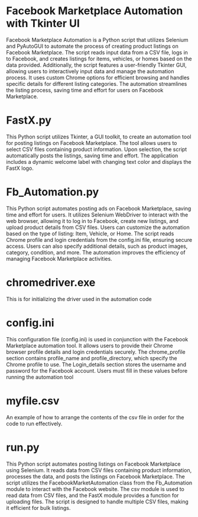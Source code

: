 # Facebook Marketplace Automation with Tkinter UI
Facebook Marketplace Automation is a Python script that utilizes Selenium and PyAutoGUI to automate the process of creating product listings on Facebook Marketplace. The script reads input data from a CSV file, logs in to Facebook, and creates listings for items, vehicles, or homes based on the data provided. Additionally, the script features a user-friendly Tkinter GUI, allowing users to interactively input data and manage the automation process. It uses custom Chrome options for efficient browsing and handles specific details for different listing categories. The automation streamlines the listing process, saving time and effort for users on Facebook Marketplace.

# FastX.py
This Python script utilizes Tkinter, a GUI toolkit, to create an automation tool for posting listings on Facebook Marketplace. The tool allows users to select CSV files containing product information. Upon selection, the script automatically posts the listings, saving time and effort. The application includes a dynamic welcome label with changing text color and displays the FastX logo.

# Fb_Automation.py
This Python script automates posting ads on Facebook Marketplace, saving time and effort for users. It utilizes Selenium WebDriver to interact with the web browser, allowing it to log in to Facebook, create new listings, and upload product details from CSV files. Users can customize the automation based on the type of listing: Item, Vehicle, or Home. The script reads Chrome profile and login credentials from the config.ini file, ensuring secure access. Users can also specify additional details, such as product images, category, condition, and more. The automation improves the efficiency of managing Facebook Marketplace activities.

# chromedriver.exe
This is for initializing the driver used in the automation code

# config.ini
This configuration file (config.ini) is used in conjunction with the Facebook Marketplace automation tool. It allows users to provide their Chrome browser profile details and login credentials securely. The chrome_profile section contains profile_name and profile_directory, which specify the Chrome profile to use. The Login_details section stores the username and password for the Facebook account. Users must fill in these values before running the automation tool

# myfile.csv
An example of how to arrange the contents of the csv file in order for the code to run effectively.

# run.py
This Python script automates posting listings on Facebook Marketplace using Selenium. It reads data from CSV files containing product information, processes the data, and posts the listings on Facebook Marketplace. The script utilizes the FacebookMarketAutomation class from the Fb_Automation module to interact with the Facebook website. The csv module is used to read data from CSV files, and the FastX module provides a function for uploading files. The script is designed to handle multiple CSV files, making it efficient for bulk listings.
